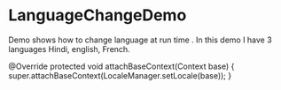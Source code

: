 # LanguageChangeDemo
Demo shows how to change language at run time . In this demo I have 3 languages  Hindi, english, French. 

@Override
    protected void attachBaseContext(Context base) {
        super.attachBaseContext(LocaleManager.setLocale(base));
    }
